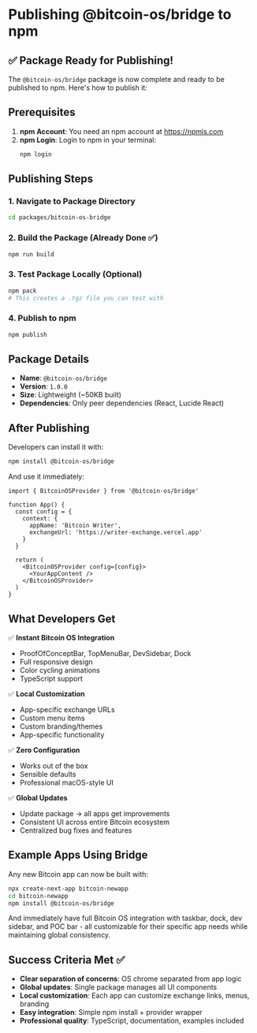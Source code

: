 # Publishing @bitcoin-os/bridge to npm

## ✅ Package Ready for Publishing!

The `@bitcoin-os/bridge` package is now complete and ready to be published to npm. Here's how to publish it:

## Prerequisites

1. **npm Account**: You need an npm account at https://npmjs.com
2. **npm Login**: Login to npm in your terminal:
   ```bash
   npm login
   ```

## Publishing Steps

### 1. Navigate to Package Directory
```bash
cd packages/bitcoin-os-bridge
```

### 2. Build the Package (Already Done ✅)
```bash
npm run build
```

### 3. Test Package Locally (Optional)
```bash
npm pack
# This creates a .tgz file you can test with
```

### 4. Publish to npm
```bash
npm publish
```

## Package Details

- **Name**: `@bitcoin-os/bridge`
- **Version**: `1.0.0`
- **Size**: Lightweight (~50KB built)
- **Dependencies**: Only peer dependencies (React, Lucide React)

## After Publishing

Developers can install it with:
```bash
npm install @bitcoin-os/bridge
```

And use it immediately:
```tsx
import { BitcoinOSProvider } from '@bitcoin-os/bridge'

function App() {
  const config = {
    context: {
      appName: 'Bitcoin Writer',
      exchangeUrl: 'https://writer-exchange.vercel.app'
    }
  }

  return (
    <BitcoinOSProvider config={config}>
      <YourAppContent />
    </BitcoinOSProvider>
  )
}
```

## What Developers Get

✅ **Instant Bitcoin OS Integration**
- ProofOfConceptBar, TopMenuBar, DevSidebar, Dock
- Full responsive design
- Color cycling animations
- TypeScript support

✅ **Local Customization**
- App-specific exchange URLs
- Custom menu items
- Custom branding/themes
- App-specific functionality

✅ **Zero Configuration**
- Works out of the box
- Sensible defaults
- Professional macOS-style UI

✅ **Global Updates**
- Update package → all apps get improvements
- Consistent UI across entire Bitcoin ecosystem
- Centralized bug fixes and features

## Example Apps Using Bridge

Any new Bitcoin app can now be built with:

```bash
npx create-next-app bitcoin-newapp
cd bitcoin-newapp
npm install @bitcoin-os/bridge
```

And immediately have full Bitcoin OS integration with taskbar, dock, dev sidebar, and POC bar - all customizable for their specific app needs while maintaining global consistency.

## Success Criteria Met ✅

- **Clear separation of concerns**: OS chrome separated from app logic
- **Global updates**: Single package manages all UI components  
- **Local customization**: Each app can customize exchange links, menus, branding
- **Easy integration**: Simple npm install + provider wrapper
- **Professional quality**: TypeScript, documentation, examples included